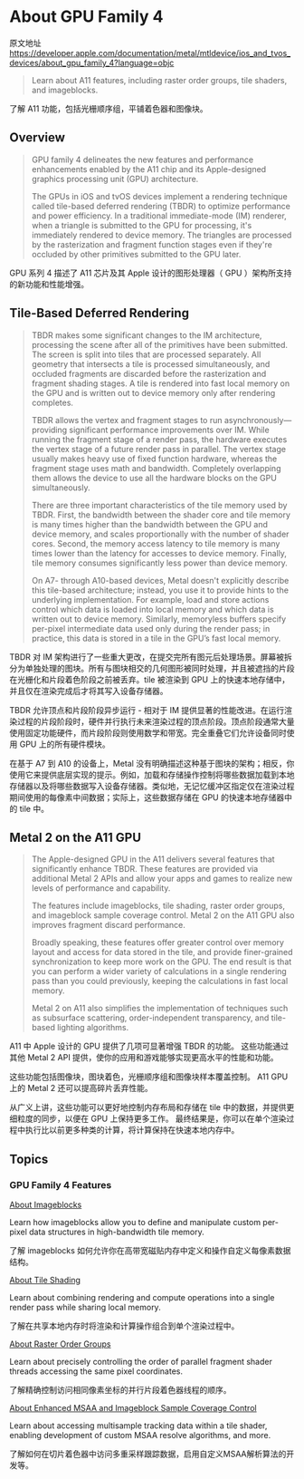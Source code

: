 #  About GPU Family 4

原文地址 https://developer.apple.com/documentation/metal/mtldevice/ios_and_tvos_devices/about_gpu_family_4?language=objc

> Learn about A11 features, including raster order groups, tile shaders, and imageblocks.

了解 A11 功能，包括光栅顺序组，平铺着色器和图像块。

## Overview

> GPU family 4 delineates the new features and performance enhancements enabled by the A11 chip and its Apple-designed graphics processing unit (GPU) architecture.
>
> The GPUs in iOS and tvOS devices implement a rendering technique called tile-based deferred rendering (TBDR) to optimize performance and power efficiency. In a traditional immediate-mode (IM) renderer, when a triangle is submitted to the GPU for processing, it's immediately rendered to device memory. The triangles are processed by the rasterization and fragment function stages even if they're occluded by other primitives submitted to the GPU later.

GPU 系列 4 描述了 A11 芯片及其 Apple 设计的图形处理器（ GPU ）架构所支持的新功能和性能增强。

## Tile-Based Deferred Rendering

> TBDR makes some significant changes to the IM architecture, processing the scene after all of the primitives have been submitted. The screen is split into tiles that are processed separately. All geometry that intersects a tile is processed simultaneously, and occluded fragments are discarded before the rasterization and fragment shading stages. A tile is rendered into fast local memory on the GPU and is written out to device memory only after rendering completes.
>
> TBDR allows the vertex and fragment stages to run asynchronously—providing significant performance improvements over IM. While running the fragment stage of a render pass, the hardware executes the vertex stage of a future render pass in parallel. The vertex stage usually makes heavy use of fixed function hardware, whereas the fragment stage uses math and bandwidth. Completely overlapping them allows the device to use all the hardware blocks on the GPU simultaneously.
>
> There are three important characteristics of the tile memory used by TBDR. First, the bandwidth between the shader core and tile memory is many times higher than the bandwidth between the GPU and device memory, and scales proportionally with the number of shader cores. Second, the memory access latency to tile memory is many times lower than the latency for accesses to device memory. Finally, tile memory consumes significantly less power than device memory.
>
> On A7- through A10-based devices, Metal doesn't explicitly describe this tile-based architecture; instead, you use it to provide hints to the underlying implementation. For example, load and store actions control which data is loaded into local memory and which data is written out to device memory. Similarly, memoryless buffers specify per-pixel intermediate data used only during the render pass; in practice, this data is stored in a tile in the GPU’s fast local memory.

TBDR 对 IM 架构进行了一些重大更改，在提交完所有图元后处理场景。屏幕被拆分为单独处理的图块。所有与图块相交的几何图形被同时处理，并且被遮挡的片段在光栅化和片段着色阶段之前被丢弃。tile 被渲染到 GPU 上的快速本地存储中，并且仅在渲染完成后才将其写入设备存储器。

TBDR 允许顶点和片段阶段异步运行 - 相对于 IM 提供显著的性能改进。在运行渲染过程的片段阶段时，硬件并行执行未来渲染过程的顶点阶段。顶点阶段通常大量使用固定功能硬件，而片段阶段则使用数学和带宽。完全重叠它们允许设备同时使用 GPU 上的所有硬件模块。

在基于 A7 到 A10 的设备上，Metal 没有明确描述这种基于图块的架构；相反，你使用它来提供底层实现的提示。例如，加载和存储操作控制将哪些数据加载到本地存储器以及将哪些数据写入设备存储器。类似地，无记忆缓冲区指定仅在渲染过程期间使用的每像素中间数据；实际上，这些数据存储在 GPU 的快速本地存储器中的 tile 中。

## Metal 2 on the A11 GPU

> The Apple-designed GPU in the A11 delivers several features that significantly enhance TBDR. These features are provided via additional Metal 2 APIs and allow your apps and games to realize new levels of performance and capability.
>
> The features include imageblocks, tile shading, raster order groups, and imageblock sample coverage control. Metal 2 on the A11 GPU also improves fragment discard performance.
>
> Broadly speaking, these features offer greater control over memory layout and access for data stored in the tile, and provide finer-grained synchronization to keep more work on the GPU. The end result is that you can perform a wider variety of calculations in a single rendering pass than you could previously, keeping the calculations in fast local memory.
>
> Metal 2 on A11 also simplifies the implementation of techniques such as subsurface scattering, order-independent transparency, and tile-based lighting algorithms.

A11 中 Apple 设计的 GPU 提供了几项可显著增强 TBDR 的功能。 这些功能通过其他 Metal 2 API 提供，使你的应用和游戏能够实现更高水平的性能和功能。

这些功能包括图像块，图块着色，光栅顺序组和图像块样本覆盖控制。 A11 GPU 上的 Metal 2 还可以提高碎片丢弃性能。

从广义上讲，这些功能可以更好地控制内存布局和存储在 tile 中的数据，并提供更细粒度的同步，以便在 GPU 上保持更多工作。 最终结果是，你可以在单个渲染过程中执行比以前更多种类的计算，将计算保持在快速本地内存中。


## Topics

### GPU Family 4 Features

[About Imageblocks](https://github.com/looperrwang/iOSSystemLibStudy/blob/master/iOSSystemLibStudy/Metal/Documentation/About%20Imageblocks.md)

Learn how imageblocks allow you to define and manipulate custom per-pixel data structures in high-bandwidth tile memory.

了解 imageblocks 如何允许你在高带宽磁贴内存中定义和操作自定义每像素数据结构。

[About Tile Shading](https://github.com/looperrwang/iOSSystemLibStudy/blob/master/iOSSystemLibStudy/Metal/Documentation/About%20Tile%20Shading.md)

Learn about combining rendering and compute operations into a single render pass while sharing local memory.

了解在共享本地内存时将渲染和计算操作组合到单个渲染过程中。

[About Raster Order Groups](https://github.com/looperrwang/iOSSystemLibStudy/blob/master/iOSSystemLibStudy/Metal/Documentation/About%20Raster%20Order%20Groups.md)

Learn about precisely controlling the order of parallel fragment shader threads accessing the same pixel coordinates.

了解精确控制访问相同像素坐标的并行片段着色器线程的顺序。

[About Enhanced MSAA and Imageblock Sample Coverage Control](https://github.com/looperrwang/iOSSystemLibStudy/blob/master/iOSSystemLibStudy/Metal/Documentation/About%20Enhanced%20MSAA%20and%20Imageblock%20Sample%20Coverage%20Control.md)

Learn about accessing multisample tracking data within a tile shader, enabling development of custom MSAA resolve algorithms, and more.

了解如何在切片着色器中访问多重采样跟踪数据，启用自定义MSAA解析算法的开发等。
